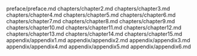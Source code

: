 preface/preface.md
chapters/chapter2.md
chapters/chapter3.md
chapters/chapter4.md
chapters/chapter5.md
chapters/chapter6.md
chapters/chapter7.md
chapters/chapter8.md
chapters/chapter9.md
chapters/chapter10.md
chapters/chapter11.md
chapters/chapter12.md
chapters/chapter13.md
chapters/chapter14.md
chapters/chapter15.md
appendix/appendix1.md
appendix/appendix2.md
appendix/appendix3.md
appendix/appendix4.md
appendix/appendix5.md
appendix/appendix6.md
